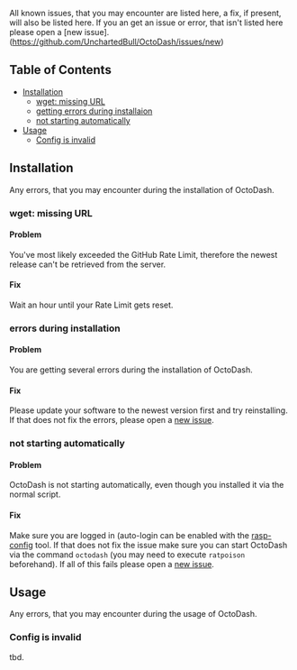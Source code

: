 All known issues, that you may encounter are listed here, a fix, if present, will also be listed here. If you an get an issue or error, that isn't listed here please open a [new issue].(https://github.com/UnchartedBull/OctoDash/issues/new)

## Table of Contents

- [Installation](#installation)
  - [wget: missing URL](#wget-missing-url)
  - [getting errors during installaion](#errors-during-installation)
  - [not starting automatically](#not-starting-automatically)
- [Usage](#usage)
  - [Config is invalid](#config-is-invalid)

## Installation
Any errors, that you may encounter during the installation of OctoDash.

### wget: missing URL
#### Problem
You've most likely exceeded the GitHub Rate Limit, therefore the newest release can't be retrieved from the server.
#### Fix
Wait an hour until your Rate Limit gets reset.

### errors during installation
#### Problem
You are getting several errors during the installation of OctoDash.
#### Fix
Please update your software to the newest version first and try reinstalling. If that does not fix the errors, please open a [new issue](https://github.com/UnchartedBull/OctoDash/issues/new).

### not starting automatically
#### Problem
OctoDash is not starting automatically, even though you installed it via the normal script.
#### Fix
Make sure you are logged in (auto-login can be enabled with the [rasp-config](https://www.opentechguides.com/how-to/article/raspberry-pi/134/raspbian-jessie-autologin.html) tool. If that does not fix the issue make sure you can start OctoDash via the command `octodash` (you may need to execute `ratpoison` beforehand). If all of this fails please open a [new issue](https://github.com/UnchartedBull/OctoDash/issues/new).

## Usage
Any errors, that you may encounter during the usage of OctoDash.

### Config is invalid
tbd. 

